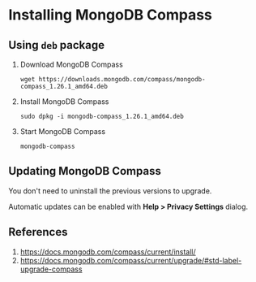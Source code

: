# Installing MongoDB Compass

## Using `deb` package

1. Download MongoDB Compass

   ```shel
   wget https://downloads.mongodb.com/compass/mongodb-compass_1.26.1_amd64.deb
   ```

2. Install MongoDB Compass

   ```shell
   sudo dpkg -i mongodb-compass_1.26.1_amd64.deb
   ```

3. Start MongoDB Compass

   ```shell
   mongodb-compass
   ```

## Updating MongoDB Compass

You don't need to uninstall the previous versions to upgrade.

Automatic updates can be enabled with **Help > Privacy Settings** dialog.

## References

1. https://docs.mongodb.com/compass/current/install/
2. https://docs.mongodb.com/compass/current/upgrade/#std-label-upgrade-compass